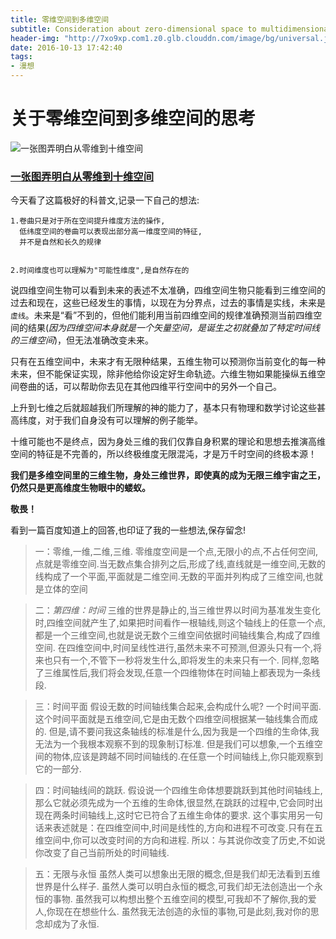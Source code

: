 ```yaml
---
title: 零维空间到多维空间
subtitle: Consideration about zero-dimensional space to multidimensional space
header-img: "http://7xo9xp.com1.z0.glb.clouddn.com/image/bg/universal.jpg"
date: 2016-10-13 17:42:40
tags:
- 漫想
---
```

# 关于零维空间到多维空间的思考

![一张图弄明白从零维到十维空间](http://img.mp.itc.cn/upload/20161010/81cff1f3708d47789b6a5eb4d2bd78b6_th.jpg)
### [一张图弄明白从零维到十维空间](http://www.dvdc100.com/v-business-d-20161010-n-469892453/)

今天看了这篇极好的科普文,记录一下自己的想法:

    1.卷曲只是对于所在空间提升维度方法的操作,
      低纬度空间的卷曲可以表现出部分高一维度空间的特征,
      并不是自然和长久的规律


    2.时间维度也可以理解为"可能性维度",是自然存在的


说四维空间生物可以看到未来的表述不太准确，四维空间生物只能看到三维空间的过去和现在，这些已经发生的事情，以现在为分界点，过去的事情是实线，未来是`虚线`。未来是“看”不到的，但他们能利用当前四维空间的规律准确预测当前四维空间的结果(*因为四维空间本身就是一个矢量空间，是诞生之初就叠加了特定时间线的三维空间*)，但无法准确改变未来。

只有在五维空间中，未来才有无限种结果，五维生物可以预测你当前变化的每一种未来，但不能保证实现，除非他给你设定好生命轨迹。六维生物如果能操纵五维空间卷曲的话，可以帮助你去见在其他四维平行空间中的另外一个自己。

上升到七维之后就超越我们所理解的神的能力了，基本只有物理和数学讨论这些甚高纬度，对于我们自身没有可以理解的例子能举。

十维可能也不是终点，因为身处三维的我们仅靠自身积累的理论和思想去推演高维空间的特征是不完善的，所以终极维度无限混沌，才是万千时空间的终极本源！

**我们是多维空间里的三维生物，身处三维世界，即使真的成为无限三维宇宙之王，仍然只是更高维度生物眼中的蝼蚁。**

**敬畏！**

看到一篇百度知道上的回答,也印证了我的一些想法,保存留念!

>一：零维,一维,二维,三维.
零维度空间是一个点,无限小的点,不占任何空间,点就是零维空间.当无数点集合排列之后,形成了线,直线就是一维空间,无数的线构成了一个平面,平面就是二维空间.无数的平面并列构成了三维空间,也就是立体的空间

>二：*第四维：时间*
三维的世界是静止的,当三维世界以时间为基准发生变化时,四维空间就产生了,如果把时间看作一根轴线,则这个轴线上的任意一个点,都是一个三维空间,也就是说无数个三维空间依据时间轴线集合,构成了四维空间.
在四维空间中,时间呈线性进行,虽然未来不可预测,但源头只有一个,将来也只有一个,不管下一秒将发生什么,即将发生的未来只有一个.
同样,忽略了三维属性后,我们将会发现,任意一个四维物体在时间轴上都表现为一条线段.

>三：时间平面
假设无数的时间轴线集合起来,会构成什么呢?
一个时间平面.这个时间平面就是五维空间,它是由无数个四维空间根据某一轴线集合而成的.
但是,请不要问我这条轴线的标准是什么,因为我是一个四维的生命体,我无法为一个我根本观察不到的现象制订标准.
但是我们可以想象,一个五维空间的物体,应该是跨越不同时间轴线的.在任意一个时间轴线上,你只能观察到它的一部分.

>四：时间轴线间的跳跃.
假设说一个四维生命体想要跳跃到其他时间轴线上,那么它就必须先成为一个五维的生命体,很显然,在跳跃的过程中,它会同时出现在两条时间轴线上,这时它已符合了五维生命体的要求.
这个事实用另一句话来表述就是：在四维空间中,时间是线性的,方向和进程不可改变.只有在五维空间中,你可以改变时间的方向和进程.
所以：与其说你改变了历史,不如说你改变了自己当前所处的时间轴线.

>五：无限与永恒
虽然人类可以想象出无限的概念,但是我们却无法看到五维世界是什么样子.
虽然人类可以明白永恒的概念,可我们却无法创造出一个永恒的事物.
虽然我可以构想出整个五维空间的模型,可我却不了解你,我的爱人,你现在在想些什么.
虽然我无法创造的永恒的事物,可是此刻,我对你的思念却成为了永恒.
